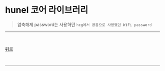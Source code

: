 # hunel 코어 라이브러리
> 압축해제 password는 사용하던 `hcg에서 공통으로 사용했던 WiFi password`

<hr>
<br>

[뒤로](https://github.com/hcgnine/Guide)

<br>
<hr>